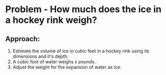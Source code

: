 # Problem - How much does the ice in a hockey rink weigh?
## Approach:
  1. Estimate the volume of ice in cubic feet in a hockey rink using its dimensions and it's depth.
  2. A cubic foot of water weighs x pounds.
  3. Adjust the weight for the expansion of water as ice.
